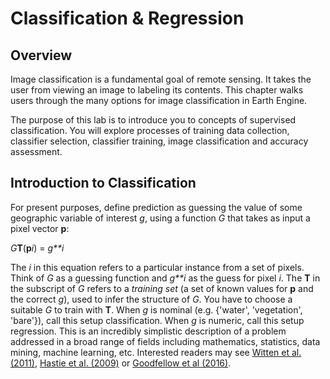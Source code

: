 # Classification & Regression

## Overview

Image classification is a fundamental goal of remote sensing. It takes the user from viewing an image to labeling its contents. This chapter walks users through the many options for image classification in Earth Engine.  

The purpose of this lab is to introduce you to concepts of supervised classification. You will explore processes of training data collection, classifier selection, classifier training, image classification and accuracy assessment.

## Introduction to Classification

For present purposes, define prediction as guessing the value of some geographic variable of interest *g*, using a function *G* that takes as input a pixel vector **p**: 

*G***T**(**p***i*) = *g**i* 

The *i* in this equation refers to a particular instance from a set of pixels. Think of *G* as a guessing function and *g**i* as the guess for pixel *i*.  The **T** in the subscript of *G* refers to a *training set* (a set of known values for **p** and the correct *g*), used to infer the structure of *G*. You have to choose a suitable *G* to train with **T**. When *g* is nominal (e.g. {'water', 'vegetation', 'bare'}), call this setup classification. When *g* is numeric, call this setup regression. This is an incredibly simplistic description of a problem addressed in a broad range of fields including mathematics, statistics, data mining, machine learning, etc. Interested readers may see [Witten et al. (2011)](http://www.cs.waikato.ac.nz/ml/weka/book.html), [Hastie et al. (2009)](http://statweb.stanford.edu/~tibs/ElemStatLearn/) or [Goodfellow et al (2016)](http://www.deeplearningbook.org/).

 



 



 

